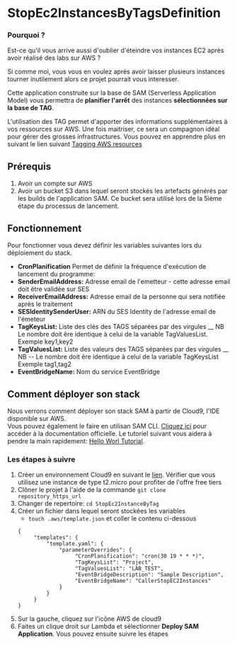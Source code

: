 # StopEc2InstancesByTagsDefinition
### Pourquoi ?
Est-ce qu'il vous arrive aussi d'oublier d'éteindre vos instances 
EC2 après avoir réalisé des labs sur AWS ?


Si comme moi, vous vous en voulez après avoir laisser plusieurs 
instances tourner inutilement alors ce projet pourrait vous interesser. 

Cette application construite sur la base de SAM (Serverless Application 
Model) vous permettra de **planifier l'arrêt** des instances **sélectionnées
sur la base de TAG**. 

L'utilisation des TAG permet d'apporter des informations supplémentaires à vos
ressources sur AWS. Une fois maitriser, ce sera un compagnon idéal pour gérer des grosses infrastructures.
Vous pouvez en apprendre plus en suivant le lien suivant [Tagging AWS resources](https://docs.aws.amazon.com/general/latest/gr/aws_tagging.html)


## Prérequis

1. Avoir un compte sur AWS
2. Avoir un bucket S3 dans lequel seront stockés les artefacts générés par les builds de l'application SAM. Ce bucket 
sera utilisé lors de la 5ième étape du processus de lancement. 


## Fonctionnement

Pour fonctionner vous devez définir les variables suivantes lors du déploiement du stack.

- **CronPlanification** Permet de définir la fréquence d'exécution de lancement du programme: 
- **SenderEmailAddress:** Adresse email de l'emetteur - cette adresse email doit être validée sur SES
- **ReceiverEmailAddress:** Adresse email de la personne qui sera notifiée après le traitement
- **SESIdentitySenderUser:** ARN du SES Identity de l'adresse email de l'émeteur
- **TagKeysList:** Liste des clés des TAGS séparées par des virgules __ NB Le nombre doit êre identique à celui de la variable TagValuesList. Exemple key1,key2
- **TagValuesList:** Liste des valeurs des TAGS séparées par des virgules __ NB -- Le nombre doit êre identique à celui de la variable TagKeysList Exemple tag1,tag2
- **EventBridgeName:** Nom du service EventBridge

## Comment déployer son stack
Nous verrons comment déployer son stack SAM à partir de Cloud9, l'IDE disponible sur AWS.\
Vous pouvez également le faire en utilisan SAM CLI. [Cliquez ici](https://docs.aws.amazon.com/serverless-application-model/latest/developerguide/install-sam-cli.html) pour accéder à la documentation officielle. 
Le tutoriel suivant vous aidera à pendre la main rapidement: [Hello Worl Tutorial](https://docs.aws.amazon.com/serverless-application-model/latest/developerguide/serverless-getting-started-hello-world.html).

### Les étapes à suivre
1. Créer un environnement Cloud9 en suivant le [lien](https://docs.aws.amazon.com/cloud9/latest/user-guide/tutorial-create-environment.html). Vérifier que vous utilisez une instance de type t2.micro pour profiter de l'offre free tiers
2. Clôner le projet à l'aide de la commande `git clone repository_https_url`
3. Changer de repertoire: `cd StopEc2InstanceByTag`
4. Créer un fichier dans lequel seront stockées les variables
   - `touch .aws/template.json` et coller le contenu ci-dessous
   ```
   {
        "templates": {
            "template.yaml": {
                "parameterOverrides": {
                     "CronPlanification": "cron(30 19 * * *)",
                     "TagKeysList": "Project",
                     "TagValuesList": "LAB_TEST",
                     "EventBridgeDescription": "Sample Description",
                     "EventBridgeName": "CallerStopEC2Instances"
                }
            }
        }
   }
   ```
5. Sur la gauche, cliquez sur l'icône AWS de cloud9
6. Faites un clique droit sur Lambda et sélectionner **Deploy SAM Application**. Vous pouvez ensuite suivre les étapes 


